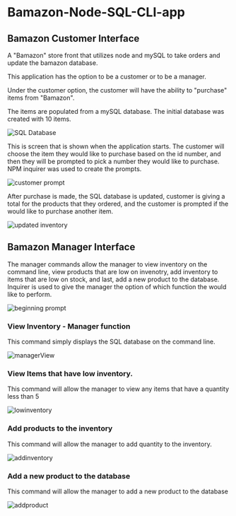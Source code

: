 # Bamazon-Node-SQL-CLI-app

## Bamazon Customer Interface
A "Bamazon" store front that utilizes node and mySQL to take orders and update the bamazon database.

This application has the option to be a customer or to be a manager.

Under the customer option, the customer will have the ability to "purchase" items from "Bamazon".

The items are populated from a mySQL database. The initial database was created with 10 items.

![SQL Database](./images/SQL_database.PNG)

This is screen that is shown when the application starts. The customer will choose the item they would like to purchase based on the id number, and then they will be prompted to pick a number they would like to purchase. NPM inquirer was used to create the prompts. 

![customer prompt](./images/bamazonCustomer.PNG)

After purchase is made, the SQL database is updated, customer is giving a total for the products that they ordered, and the customer is prompted if the would like to purchase another item.

![updated inventory](./images/productupdated.PNG)

## Bamazon Manager Interface

The manager commands allow the manager to view inventory on the command line, view products that are low on invenotry, add inventory to items that are low on stock, and last, add a new product to the database. Inquirer is used to give the manager the option of which function the would like to perform.

![beginning prompt](./images/managerInquirerPrompt.PNG)

### View Inventory - Manager function

This command simply displays the SQL database on the command line.

![managerView](./images/managerViewInventory.PNG)

### View Items that have low inventory.

This command will allow the manager to view any items that have a quantity less than 5

![lowinventory](./images/managerLowInventory.PNG)

### Add products to the inventory

This command will allow the manager to add quantity to the inventory.

![addinventory](./images/managerAddInventory.PNG)

### Add a new product to the database

This command will allow the manager to add a new product to the database

![addproduct](./images/managerAddProducts.PNG)










